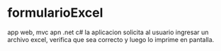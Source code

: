 # formularioExcel
app web, mvc apn .net  c#
la aplicacion solicita al usuario ingresar un archivo excel, verifica que sea correcto y luego lo imprime en pantalla.

